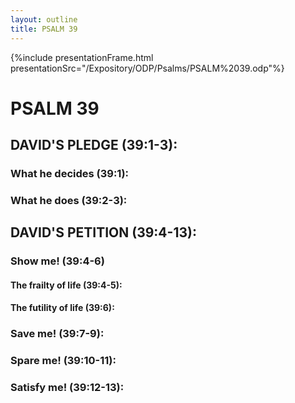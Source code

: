 ```yaml
---
layout: outline
title: PSALM 39
---
```

{%include presentationFrame.html presentationSrc="/Expository/ODP/Psalms/PSALM%2039.odp"%}

# PSALM 39 
## DAVID\'S PLEDGE (39:1-3): 
###  What he decides (39:1): 
###  What he does (39:2-3): 
## DAVID\'S PETITION (39:4-13): 
###  Show me! (39:4-6) 
####  The frailty of life (39:4-5): 
####  The futility of life (39:6): 
###  Save me! (39:7-9): 
###  Spare me! (39:10-11): 
###  Satisfy me! (39:12-13): 
